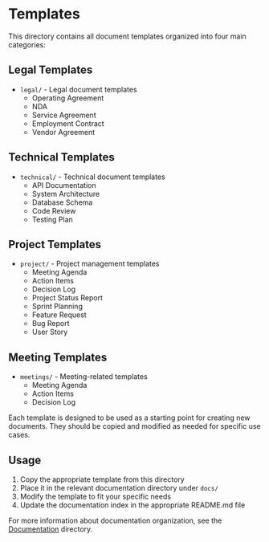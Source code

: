 # Templates

This directory contains all document templates organized into four main categories:

## Legal Templates
- `legal/` - Legal document templates
  - Operating Agreement
  - NDA
  - Service Agreement
  - Employment Contract
  - Vendor Agreement

## Technical Templates
- `technical/` - Technical document templates
  - API Documentation
  - System Architecture
  - Database Schema
  - Code Review
  - Testing Plan

## Project Templates
- `project/` - Project management templates
  - Meeting Agenda
  - Action Items
  - Decision Log
  - Project Status Report
  - Sprint Planning
  - Feature Request
  - Bug Report
  - User Story

## Meeting Templates
- `meetings/` - Meeting-related templates
  - Meeting Agenda
  - Action Items
  - Decision Log

Each template is designed to be used as a starting point for creating new documents. They should be copied and modified as needed for specific use cases.

## Usage
1. Copy the appropriate template from this directory
2. Place it in the relevant documentation directory under `docs/`
3. Modify the template to fit your specific needs
4. Update the documentation index in the appropriate README.md file

For more information about documentation organization, see the [Documentation](../docs/README.md) directory. 